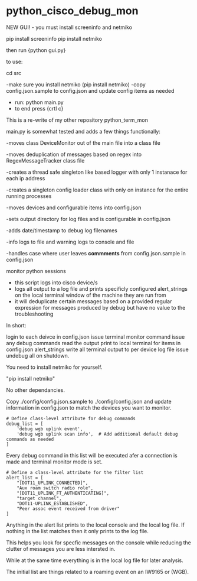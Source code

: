 # python_cisco_debug_mon

NEW GUI! - you must install screeninfo and netmiko

pip install screeninfo
pip install netmiko

then run {python gui.py}




to use:

cd src

-make sure you install netmiko (pip install netmiko)
-copy config.json.sample to config.json and update config items as needed
- run: python main.py
- to end press {crtl c}

This is a re-write of my other repository python_term_mon

main.py is somewhat tested and adds a few things functionally:

-moves class DeviceMonitor out of the main file into a class file

-moves deduplication of messages based on regex into RegexMessageTracker class file

-creates a thread safe singleton like based logger with only 1 instanace for each ip address

-creates a singleton config loader class with only on instance for the entire running processes

-moves devices and configurable items into config.json

-sets output directory for log files and is configurable in config.json

-adds date/timestamp to debug log filenames

-info logs to file and warning logs to console and file

-handles case where user leaves __commments__ from config.json.sample in config.json

monitor python sessions 

- this script logs into cisco device/s 
- logs all output to a log file and prints specificly configured alert_strings on the local terminal window of the machine they are run from
- it will deduplicate certain messages based on a provided regular expression for messages produced by debug but have no value to the troubleshooting

In short:

login to each deivce in config.json
issue terminal monitor command
issue any debug commands
read the output 
print to local terminal for items in config.json alert_strings
write all terminal output to per device log file
issue undebug all on shutdown.

You need to install netmiko for yourself.

"pip install netmiko"

No other dependancies.

Copy ./config/config.json.sample to ./config/config.json and update information in config.json to match the devices you want to monitor.


    # Define class-level attribute for debug commands
    debug_list = [
        'debug wgb uplink event',
        'debug wgb uplink scan info',  # Add additional default debug commands as needed
    ]

Every debug command in this list will be executed afer a connection is made and terminal monitor mode is set.


    # Define a class-level attribute for the filter list
    alert_list = [
        "[DOT11_UPLINK_CONNECTED]",
        "Aux roam switch radio role",
        "[DOT11_UPLINK_FT_AUTHENTICATING]",
        "target channel",
        "DOT11-UPLINK_ESTABLISHED",
        "Peer assoc event received from driver"
    ]

Anything in the alert list prints to the local console and the local log file.  If nothing in the list matches then it only prints to the log file.

This helps you look for specfic messages on the console while reducing the clutter of messages you are less intersted in.

While at the same time everything is in the local log file for later analysis.

The initial list are things related to a roaming event on an IW9165 or (WGB).

